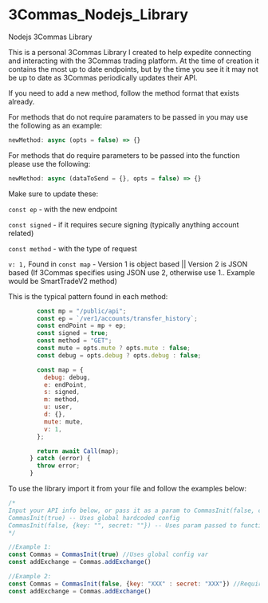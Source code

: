 # 3Commas_Nodejs_Library
Nodejs 3Commas Library

This is a personal 3Commas Library I created to help expedite connecting and interacting with the 3Commas trading platform. At the time of creation it contains the most up to date endpoints, but by the time you see it it may not be up to date as 3Commas periodically updates their API.

If you need to add a new method, follow the method format that exists already.

For methods that do not require paramaters to be passed in you may use the following as an example:

``` javascript
newMethod: async (opts = false) => {}
```
For methods that do require parameters to be passed into the function please use the following:
``` javascript
newMethod: async (dataToSend = {}, opts = false) => {}
```

Make sure to update these:

`const ep` - with the new endpoint

`const signed` - if it requires secure signing (typically anything account related)

`const method` - with the type of request

`v: 1,` Found in `const map` - Version 1 is object based || Version 2 is JSON based (If 3Commas specifies using JSON use 2, otherwise use 1.. Example would be SmartTradeV2 method)

This is the typical pattern found in each method:

``` javascript
        const mp = "/public/api";
        const ep = `/ver1/accounts/transfer_history`;
        const endPoint = mp + ep;
        const signed = true;
        const method = "GET";
        const mute = opts.mute ? opts.mute : false;
        const debug = opts.debug ? opts.debug : false;

        const map = {
          debug: debug,
          e: endPoint,
          s: signed,
          m: method,
          u: user,
          d: {},
          mute: mute,
          v: 1,
        };

        return await Call(map);
      } catch (error) {
        throw error;
      }
```

To use the library import it from your file and follow the examples below:
``` javascript
/*
Input your API info below, or pass it as a param to CommasInit(false, config[object] //Optional)
CommasInit(true) -- Uses global hardcoded config
CommasInit(false, {key: "", secret: ""}) -- Uses param passed to function
*/

//Example 1:
const Commas = CommasInit(true) //Uses global config var
const addExchange = Commas.addExchange()

//Example 2:
const Commas = CommasInit(false, {key: "XXX" : secret: "XXX"}) //Requires user object literal to be passed in
const addExchange = Commas.addExchange()
```
